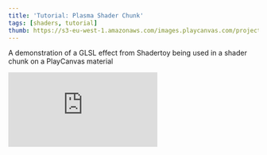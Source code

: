 ```yaml
---
title: 'Tutorial: Plasma Shader Chunk'
tags: [shaders, tutorial]
thumb: https://s3-eu-west-1.amazonaws.com/images.playcanvas.com/projects/12/453304/09CE3A-image-75.jpg
---
```

A demonstration of a GLSL effect from Shadertoy being used in a shader chunk on a PlayCanvas material
<div className="iframe-container">
    <iframe loading="lazy" src="https://playcanv.as/p/NLgp097Q/" title="Tutorial: Plasma Shader Chunk" webkitallowfullscreen="true" mozallowfullscreen="true" allow="autoplay" allowfullscreen="true" allowvr="" scrolling="no" frameborder="0" />
</div>
